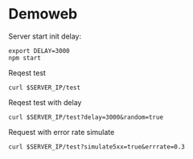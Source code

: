 # Demoweb

Server start init delay: 
```
export DELAY=3000
npm start
```

Reqest test
```
curl $SERVER_IP/test
```

Reqest test with delay
```
curl $SERVER_IP/test?delay=3000&random=true
```


Request with error rate simulate
```
curl $SERVER_IP/test?simulate5xx=true&errrate=0.3
```


